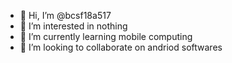 - 👋 Hi, I’m @bcsf18a517
- 👀 I’m interested in nothing
- 🌱 I’m currently learning mobile computing
- 💞️ I’m looking to collaborate on andriod softwares


<!---
bcsf18a517/bcsf18a517 is a ✨ special ✨ repository because its `README.md` (this file) appears on your GitHub profile.
You can click the Preview link to take a look at your changes.
--->
